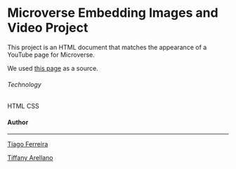 # Microverse Embedding Images and Video Project

This project is an HTML document that matches the appearance of a YouTube page for Microverse.

We used [this page](http://archive.fo/Bss88) as a source.

###### Technology

HTML
CSS

#### Author

---

[Tiago Ferreira](https://github.com/ferreirati)

[Tiffany Arellano](https://github.com/yirano)
